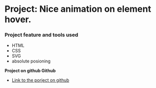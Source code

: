 # Project: Nice animation on element hover.

### Project feature and tools used

- HTML
- CSS
- SVG
- absolute posioning

**Project on github Github**

- [Link to the porject on github](https://github.com/rezamohdev/smooth_card_hover_animation)
